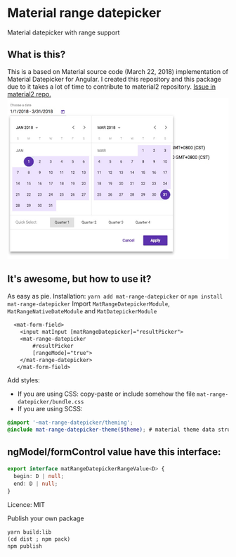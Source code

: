 # Material range datepicker
Material datepicker with range support
## What is this?

This is a based on Material source code (March 22, 2018) implementation of Material Datepicker for Angular.
I created this repository and this package due to it takes a lot of time to contribute to material2 repository.
[Issue in material2 repo.](https://github.com/angular/material2/issues/4763)
![Material date range picker](screenshot.png)


## It's awesome, but how to use it?

As easy as pie.
Installation: `yarn add mat-range-datepicker` or `npm install mat-range-datepicker`
Import `MatRangeDatepickerModule`, `MatRangeNativeDateModule` and `MatDatepickerModule`
```angular2html
  <mat-form-field>
    <input matInput [matRangeDatepicker]="resultPicker">
    <mat-range-datepicker
        #resultPicker
        [rangeMode]="true">
    </mat-range-datepicker>
   </mat-form-field>
```

Add styles:
* If you are using CSS: copy-paste or include somehow the file `mat-range-datepicker/bundle.css`
* If you are using SCSS: 
```scss
@import '~mat-range-datepicker/theming';
@include mat-range-datepicker-theme($theme); # material theme data structure https://material.angular.io/guide/theming#defining-a-custom-theme
```

## ngModel/formControl value have this interface:
```typescript
export interface matRangeDatepickerRangeValue<D> {
  begin: D | null;
  end: D | null;
}
```

Licence: MIT

Publish your own package
```shell
yarn build:lib
(cd dist ; npm pack)
npm publish
```
